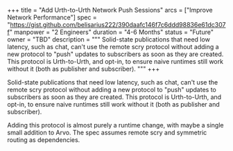 +++
title = "Add Urth-to-Urth Network Push Sessions"
arcs = ["Improve Network Performance"]
spec = "https://gist.github.com/belisarius222/390daafc146f7c6ddd98836e61dc307f"
manpower = "2 Engineers"
duration = "4-6 Months"
status = "Future"
owner = "TBD"
description = """
Solid-state publications that need low latency, such as chat, can't use the remote scry protocol without adding a new protocol to "push" updates to subscribers as soon as they are created.  This protocol is Urth-to-Urth, and opt-in, to ensure naive runtimes still work without it (both as publisher and subscriber).
"""
+++

Solid-state publications that need low latency, such as chat, can't use the remote scry protocol without adding a new protocol to "push" updates to subscribers as soon as they are created.  This protocol is Urth-to-Urth, and opt-in, to ensure naive runtimes still work without it (both as publisher and subscriber).

Adding this protocol is almost purely a runtime change, with maybe a single small addition to Arvo.  The spec assumes remote scry and symmetric routing as dependencies.
